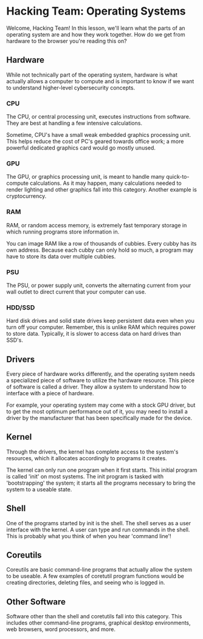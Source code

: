 <main>

# Hacking Team: Operating Systems

Welcome, Hacking Team! In this lesson, we'll learn what the
parts of an operating system are and how they work together.
How do we get from hardware to the browser you're reading
this on? 

## Hardware

While not technically part of the operating system, hardware
is what actually allows a computer to compute and is
important to know if we want to understand higher-level
cybersecurity concepts.

### CPU

The CPU, or central processing unit, executes instructions
from software. They are best at handling a few intensive
calculations.

Sometime, CPU's have a small weak embedded graphics
processing unit. This helps reduce the cost of PC's geared
towards office work; a more powerful dedicated graphics card
would go mostly unused.

### GPU

The GPU, or graphics processing unit, is meant to handle
many quick-to-compute calculations. As it may happen, many
calculations needed to render lighting and other graphics
fall into this category. Another example is cryptocurrency.

### RAM

RAM, or random access memory, is extremely fast
temporary storage in which running programs store
information in.

You can image RAM like a row of thousands of cubbies. Every
cubby has its own address. Because each cubby can only hold
so much, a program may have to store its data over multiple
cubbies.

### PSU

The PSU, or power supply unit, converts the alternating
current from your wall outlet to direct current that your
computer can use.

### HDD/SSD

Hard disk drives and solid state drives keep persistent data
even when you turn off your computer. Remember, this is
unlike RAM which requires power to store data. Typically,
it is slower to access data on hard drives than SSD's.

## Drivers

Every piece of hardware works differently, and the operating
system needs a specialized piece of software to utilize the
hardware resource. This piece of software is called a
driver. They allow a system to understand how to interface
with a piece of hardware.

For example, your operating system may come with a stock GPU
driver, but to get the most optimum performance out of it,
you may need to install a driver by the manufacturer that
has been specifically made for the device.

## Kernel

Through the drivers, the kernel has complete access to the
system's resources, which it allocates accordingly to
programs it creates.

The kernel can only run one program when it first starts.
This initial program is called 'init' on most systems. The
init program is tasked with 'bootstrapping' the system; it
starts all the programs necessary to bring the system to a
useable state.

## Shell

One of the programs started by init is the shell. The shell
serves as a user interface with the kernel. A user can type
and run commands in the shell. This is probably what you
think of when you hear 'command line'!

## Coreutils

Coreutils are basic command-line programs that actually
allow the system to be useable. A few examples of coretutil
program functions would be creating directories, deleting
files, and seeing who is logged in.

## Other Software

Software other than the shell and coretutils fall into this
category. This includes other command-line programs,
graphical desktop environments, web browsers, word
processors, and more.

</main>
